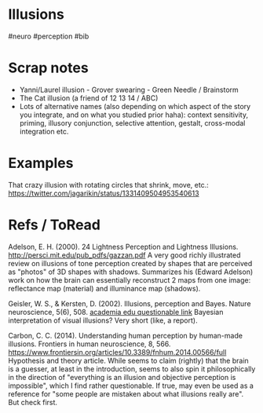 # Illusions

#neuro #perception #bib

# Scrap notes

* Yanni/Laurel illusion - Grover swearing - Green Needle / Brainstorm
* The Cat illusion (a friend of 12 13 14 / ABC)
* Lots of alternative names (also depending on which aspect of the story you integrate, and on what you studied prior haha): context sensitivity, priming, illusory conjunction, selective attention, gestalt, cross-modal integration etc.

# Examples

That crazy illusion with rotating circles that shrink, move, etc.:
https://twitter.com/jagarikin/status/1331409504953540613

# Refs / ToRead

Adelson, E. H. (2000). 24 Lightness Perception and Lightness Illusions.
http://persci.mit.edu/pub_pdfs/gazzan.pdf
A very good richly illustrated review on illusions of tone perception created by shapes that are perceived as "photos" of 3D shapes with shadows. Summarizes  his (Edward Adelson) work on how the brain can essentially reconstruct 2 maps from one image: reflectance map (material) and illuminance map (shadows).

Geisler, W. S., & Kersten, D. (2002). Illusions, perception and Bayes. Nature neuroscience, 5(6), 508.
[academia edu questionable link](https://s3.amazonaws.com/academia.edu.documents/30895024/GeislerKerstennn0602-508.pdf?response-content-disposition=inline%3B%20filename%3Dpdf.pdf&X-Amz-Algorithm=AWS4-HMAC-SHA256&X-Amz-Credential=AKIAIWOWYYGZ2Y53UL3A%2F20200128%2Fus-east-1%2Fs3%2Faws4_request&X-Amz-Date=20200128T051333Z&X-Amz-Expires=3600&X-Amz-SignedHeaders=host&X-Amz-Signature=edbdbab0eacdb82367f02bb1f501c62a3fc1b4f2036001009f1df08864ea6669)
Bayesian interpretation of visual illusions? Very short (like, a report).

Carbon, C. C. (2014). Understanding human perception by human-made illusions. Frontiers in human neuroscience, 8, 566.
https://www.frontiersin.org/articles/10.3389/fnhum.2014.00566/full
Hypothesis and theory article. While seems to claim (rightly) that the brain is a guesser, at least in the introduction, seems to also spin it philosophically in the direction of "everything is an illusion and objective perception is impossible", which I find rather questionable. If true, may even be used as a reference for "some people are mistaken about what illusions really are". But check first.